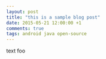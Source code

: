 ```yaml
---
layout: post
title: "this is a sample blog post"
date: 2015-05-21 12:00:00 +1
comments: true
tags: android java open-source
---
```


text foo
